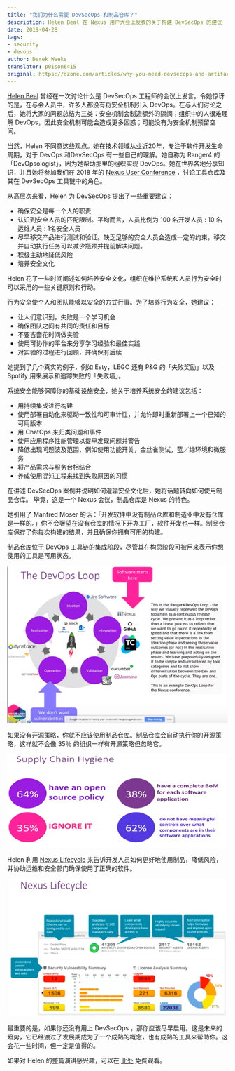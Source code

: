 ```yaml
---
title: "我们为什么需要 DevSecOps 和制品仓库？"
description: Helen Beal 在 Nexus 用户大会上发表的关于构建 DevSecOps 的建议
date: 2019-04-28
tags:
- security
- devops
author: Derek Weeks
translator: p01son6415
original: https://dzone.com/articles/why-you-need-devsecops-and-artifact-repositories
---
```


[Helen Beal](https://www.linkedin.com/in/helenjbeal/) 曾经在一次讨论什么是 DevSecOps 工程师的会议上发言。令她惊讶的是，在与会人员中，许多人都没有将安全机制引入 DevOps。在与人们讨论之后，她将大家的问题总结为三类：安全机制会制造额外的隔阂；组织中的人很难理解 DevOps，因此安全机制可能会造成更多困惑；可能没有为安全机制预留空间。

当然，Helen 不同意这些观点。她在技术领域从业近20年，专注于软件开发生命周期，对于 DevOps 和DevSecOps 有一些自己的理解。她自称为 Ranger4 的 「DevOpsologist」，因为她帮助那里的组织实现 DevOps。她在世界各地分享知识，并且她将参加我们在 2018 年的 [Nexus User Conference](https://www.sonatype.com/nexus-user-conference-2019) ，讨论工具仓库及其在 DevSecOps 工具链中的角色。

从高层次来看，Helen 为 DevSecOps 提出了一些重要建议：

+ 确保安全是每一个人的职责
+ 认识到安全人员的匹配限制。平均而言，人员比例为 100 名开发人员 : 10 名运维人员 : 1名安全人员
+ 尽早移交产品进行测试和验证。缺乏足够的安全人员会造成一定的约束，移交并自动执行任务可以减少瓶颈并提前解决问题。
+ 积极主动地降低风险
+ 培养安全文化

Helen 花了一些时间阐述如何培养安全文化，组织在维护系统和人员行为安全时可以采用的一些关键原则和行动。

行为安全使个人和团队能够以安全的方式行事。为了培养行为安全，她建议：

- 让人们意识到，失败是一个学习机会
- 确保团队之间有共同的责任和目标
- 不要吝啬花时间做实验
- 使用可协作的平台来分享学习经验和最佳实践
- 对实验的过程进行回顾，并确保有后续

她提到了几个真实的例子，例如 Esty，LEGO 还有 P&G 的「失败奖励」以及 Spotify 用来展示和追踪失败的「失败墙」。

系统安全能够保障你的基础设施安全，她关于培养系统安全的建议包括：

- 用持续集成进行构建
- 使用部署自动化来驱动一致性和可审计性，并允许即时重新部署上一个已知的可用版本
- 用 ChatOps 来归类问题和事件
- 使用应用程序性能管理以提早发现问题并警告
- 降低出现问题波及范围，例如使用功能开关，金丝雀测试，蓝／绿环境和微服务
- 将产品需求与服务台相结合
- 养成使用混沌工程来找到失败原因的习惯

在讲述 DevSecOps 案例并说明如何灌输安全文化后，她将话题转向如何使用制品仓库。 毕竟，这是一个 Nexus 会议，制品仓库是 Nexus 的特色。

她引用了 Manfred Moser 的话：「开发软件中没有制品仓库和制造业中没有仓库是一样的。」你不会奢望在没有仓库的情况下开办工厂，软件开发也一样。制品仓库保存了你每次构建的结果，并且确保你拥有可用的构建。

制品仓库位于 DevOps 工具链的集成阶段，尽管其在构思阶段可被用来表示你想使用的工具是可用状态。

![](./2019-04-28-devsecops/pic1.png)

如果没有开源策略，你就不应该使用制品仓库。制品仓库会自动执行你的开源策略，这样就不会像 35％ 的组织一样有开源策略但忽略它。

![](./2019-04-28-devsecops/pic2.png)

Helen 利用 [Nexus Lifecycle](https://www.sonatype.com/nexus-lifecycle) 来告诉开发人员如何更好地使用制品，降低风险，并协助运维和安全部门确保使用了正确的软件。

![](./2019-04-28-devsecops/pic3.png)

最重要的是，如果你还没有用上 DevSecOps ，那你应该尽早启用。这是未来的趋势，它已经渡过了发展期成为了一个成熟的概念，也有成熟的工具来帮助你。这会花一些时间，但一定是值得的。

如果对 Helen 的整篇演讲感兴趣，可以在 [此处](https://www.youtube.com/watch?v=JIEKTGaluoY&feature=youtu.be&t=28m5s) 免费观看。